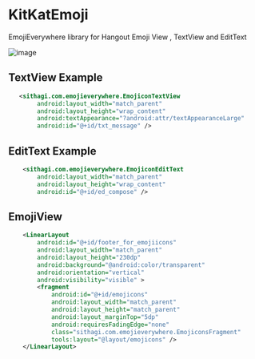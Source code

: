 KitKatEmoji
===========

EmojiEverywhere library for Hangout Emoji View , TextView and EditText


![image](https://github.com/chathudan/KitKatEmoji/blob/dev/KitKatEmoji.png)


## TextView Example

```xml
   <sithagi.com.emojieverywhere.EmojiconTextView
        android:layout_width="match_parent"
        android:layout_height="wrap_content"
        android:textAppearance="?android:attr/textAppearanceLarge"
        android:id="@+id/txt_message" />
```

## EditText Example

```xml
    <sithagi.com.emojieverywhere.EmojiconEditText
        android:layout_width="match_parent"
        android:layout_height="wrap_content"
        android:id="@+id/ed_compose" />
```


## EmojiView

```xml
    <LinearLayout
        android:id="@+id/footer_for_emojiicons"
        android:layout_width="match_parent"
        android:layout_height="230dp"
        android:background="@android:color/transparent"
        android:orientation="vertical"
        android:visibility="visible" >
        <fragment
            android:id="@+id/emojicons"
            android:layout_width="match_parent"
            android:layout_height="match_parent"
            android:layout_marginTop="5dp"
            android:requiresFadingEdge="none"
            class="sithagi.com.emojieverywhere.EmojiconsFragment"
            tools:layout="@layout/emojicons" />
    </LinearLayout>
```




